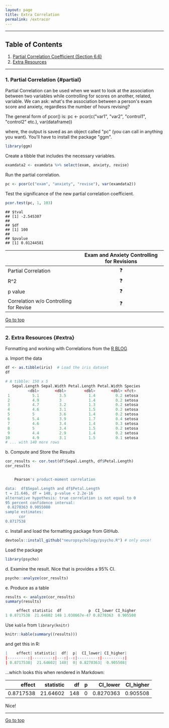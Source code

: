 ```yaml
---
layout: page
title: Extra Correlation
permalink: /extracor
---
```



*****

## Table of Contents

1. [Partial Correlation Coefficient (Section 6.6)](#partial)
2. [Extra Resources](#extra)

*****

### 1. Partial Correlation {#partial}

Partial Correlation can be used when we want to look at the association between two variables while controlling for scores on another, related, variable.  We can ask: what's the association between a person's exam score and anxiety, regardless the number of hours revising?

The general form of pcor() is:
pc <- pcor(c("var1", "var2", "control1", "control2" etc.), var(dataframe)) 

where, the output is saved as an object called "pc" (you can call in anything you want).  You'll have to install the package "ggm".


```r
library(ggm)
```

Create a tibble that includes the necessary variables.

```r
examdata2 <- examdata %>% select(exam, anxiety, revise)
```

Run the partial correlation.

```r
pc <- pcor(c("exam", "anxiety", "revise"), var(examdata2))
```

Test the significance of the new partial correlation coefficient.

```r
pcor.test(pc, 1, 103)
```

```
## $tval
## [1] -2.545307
## 
## $df
## [1] 100
## 
## $pvalue
## [1] 0.01244581
```

|  	|  Exam and Anxiety Controlling for Revisions 	| 
|---	|:-:	|
|  Partial Correlation 	|  &#x2753; 	| 
|  R^2 	|   &#x2753;	|  
| p value |   &#x2753;	| 
|  Correlation w/o Controlling for Revise 	|  &#x2753; 	|  

<a href="#">Go to top</a>

*****

### 2. Extra Resources {#extra}

Formatting and working with Correlations from the [R BLOG](https://www.r-bloggers.com/formatted-correlation-with-effect-size/) 

a. Import the data 
```r
df <- as.tibble(iris)  # Load the iris dataset
df

# A tibble: 150 x 5
   Sepal.Length Sepal.Width Petal.Length Petal.Width Species
          <dbl>       <dbl>        <dbl>       <dbl> <fct>  
 1          5.1         3.5          1.4         0.2 setosa 
 2          4.9         3            1.4         0.2 setosa 
 3          4.7         3.2          1.3         0.2 setosa 
 4          4.6         3.1          1.5         0.2 setosa 
 5          5           3.6          1.4         0.2 setosa 
 6          5.4         3.9          1.7         0.4 setosa 
 7          4.6         3.4          1.4         0.3 setosa 
 8          5           3.4          1.5         0.2 setosa 
 9          4.4         2.9          1.4         0.2 setosa 
10          4.9         3.1          1.5         0.1 setosa 
# ... with 140 more rows
```

b. Compute and Store the Results
```r
cor_results <- cor.test(df$Sepal.Length, df$Petal.Length)
cor_results


	Pearson's product-moment correlation

data:  df$Sepal.Length and df$Petal.Length
t = 21.646, df = 148, p-value < 2.2e-16
alternative hypothesis: true correlation is not equal to 0
95 percent confidence interval:
 0.8270363 0.9055080
sample estimates:
      cor 
0.8717538 

```

c. Install and load the formatting package from GitHub.
```r
devtools::install_github("neuropsychology/psycho.R") # only once!
```
Load the package
```r
library(psycho)  
```

d. Examine the result. Nice that is provides a 95% CI. 
```r
psycho::analyze(cor_results)
```

e. Produce as a table
```r
results <- analyze(cor_results)
summary(results)

     effect statistic  df            p  CI_lower CI_higher
1 0.8717538  21.64602 148 1.038667e-47 0.8270363  0.905508

```

Use `kable` from `library(knitr)`
```r
knitr::kable(summary((results)))
```

and get this in R:
```r
|    effect| statistic|  df|  p|  CI_lower| CI_higher|
|---------:|---------:|---:|--:|---------:|---------:|
| 0.8717538|  21.64602| 148|  0| 0.8270363|  0.905508|
```

...which looks this when rendered in Markdown:

|    effect| statistic|  df|  p|  CI_lower| CI_higher|
|---------:|---------:|---:|--:|---------:|---------:|
| 0.8717538|  21.64602| 148|  0| 0.8270363|  0.905508|

Nice!

******

<a href="#">Go to top</a>